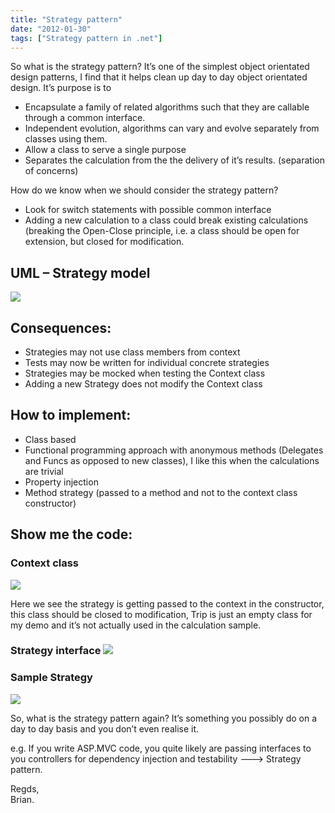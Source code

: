 ```yaml
---
title: "Strategy pattern"
date: "2012-01-30"
tags: ["Strategy pattern in .net"]
---
```


So what is the strategy pattern? It’s one of the simplest object orientated design patterns, I find that it helps clean up day to day object orientated design. It’s purpose is to 

  * Encapsulate a family of related algorithms such that they are callable through a common interface. 
  * Independent evolution, algorithms can vary and evolve separately from classes using them. 
  * Allow a class to serve a single purpose 
  * Separates the calculation from the the delivery of it’s results. (separation of concerns) 

How do we know when we should consider the strategy pattern? 
  * Look for switch statements with possible common interface 
  * Adding a new calculation to a class could break existing calculations (breaking the Open-Close principle, i.e. a class should be open for extension, but closed for modification. 

## UML – Strategy model

![](/images/./image.axd?picture=image_thumb_147.png)

## Consequences:

  * Strategies may not use class members from context 
  * Tests may now be written for individual concrete strategies 
  * Strategies may be mocked when testing the Context class 
  * Adding a new Strategy does not modify the Context class 

## How to implement:

  * Class based 
  * Functional programming approach with anonymous methods (Delegates and Funcs as opposed to new classes), I like this when the calculations are trivial 
  * Property injection 
  * Method strategy (passed to a method and not to the context class constructor) 

## Show me the code:

### Context class

![](/images/./image.axd?picture=image_thumb_148.png)

Here we see the strategy is getting passed to the context in the constructor, this class should be closed to modification, Trip is just an empty class for my demo and it’s not actually used in the calculation sample. 

###  Strategy interface ![](/images/./image.axd?picture=image_thumb_149.png)

### Sample Strategy

![](/images/./image.axd?picture=image_thumb_150.png)

So, what is the strategy pattern again? It’s something you possibly do on a day to day basis and you don’t even realise it.

e.g. If you write ASP.MVC code, you quite likely are passing interfaces to you controllers for dependency injection and testability ---> Strategy pattern.

Regds,   
Brian.

